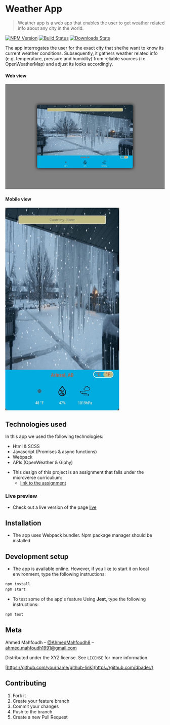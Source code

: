 # Weather App
> Weather app is a web app that enables the user to get weather related info about any city in the world.

[![NPM Version][npm-image]][npm-url]
[![Build Status][travis-image]][travis-url]
[![Downloads Stats][npm-downloads]][npm-url]

The app interrogates the user for the exact city that she/he want to know its current weather conditions. Subsequently, it gathers weather related info (e.g. temperature, pressure and humidity) from reliable sources (i.e. OpenWeatherMap) and adjust its looks accordingly.

#### Web view
![](web.png)
#### Mobile view
![](mobile.png)

## Technologies used

In this app we used the following technologies:
  - Html & SCSS
  - Javascript (Promises & async functions)
  - Webpack
  - APIs (OpenWeather & Giphy)

* This design of this project is an assignment that falls under the microverse curriculium:
  - [link to the assignment](https://www.theodinproject.com/courses/javascript/lessons/weather-app)

### Live preview
- Check out a live version of the page [live](https://rawcdn.githack.com/stratospherique/Weather-App-JS/ef39618fc7a24fe22c79bb20a182d1814fc264c8/index.html)


## Installation

- The app uses Webpack bundler. Npm package manager should be installed

## Development setup

- The app is available online. However, if you like to start it on local environment, type the following instructions:

```sh
npm install
npm start
```

- To test some of the app's feature Using **Jest**, type the following instructions: 

```sh
npm test
```

## Meta

Ahmed Mahfoudh – [@AhmedMahfoudh8](https://twitter.com/AhmedMahfoudh8) – ahmed.mahfoudh1991@gmail.com

Distributed under the XYZ license. See ``LICENSE`` for more information.

[https://github.com/yourname/github-link](https://github.com/dbader/)

## Contributing

1. Fork it 
2. Create your feature branch 
3. Commit your changes 
4. Push to the branch 
5. Create a new Pull Request

<!-- Markdown link & img dfn's -->
[npm-image]: https://img.shields.io/npm/v/datadog-metrics.svg?style=flat-square
[npm-url]: https://npmjs.org/package/datadog-metrics
[npm-downloads]: https://img.shields.io/npm/dm/datadog-metrics.svg?style=flat-square
[travis-image]: https://img.shields.io/travis/dbader/node-datadog-metrics/master.svg?style=flat-square
[travis-url]: https://travis-ci.org/dbader/node-datadog-metrics
[wiki]: https://github.com/yourname/yourproject/wiki